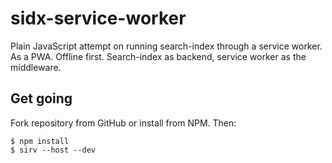 # sidx-service-worker
Plain JavaScript attempt on running search-index through a service worker. As a PWA. Offline first. Search-index as backend, service worker as the middleware.

## Get going
Fork repository from GitHub or install from NPM. Then:
```console
$ npm install
$ sirv --host --dev
```
